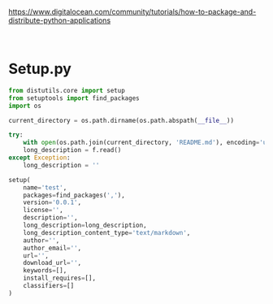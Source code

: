 https://www.digitalocean.com/community/tutorials/how-to-package-and-distribute-python-applications

&nbsp;
# Setup.py
```python
from distutils.core import setup
from setuptools import find_packages
import os

current_directory = os.path.dirname(os.path.abspath(__file__))

try:
	with open(os.path.join(current_directory, 'README.md'), encoding='utf-8') as f:
	long_description = f.read()
except Exception:
	long_description = ''

setup(
	name='test',
	packages=find_packages(','),
	version='0.0.1',
	license='',
	description='',
	long_description=long_description,
	long_description_content_type='text/markdown',
	author='',
	author_email='',
	url='',
	download_url='',
	keywords=[],
	install_requires=[],
	classifiers=[]
)
```